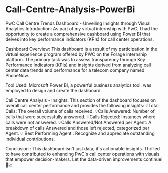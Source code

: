 # Call-Centre-Analysis-PowerBi
PwC Call Centre Trends Dashboard - Unveiling Insights through Visual Analytics Introduction:
As part of my virtual internship with PwC, I had the opportunity to create a comprehensive dashboard using Power BI that delves into key performance indicators (KPIs) for call center operations. 

Dashboard Overview:
This dashboard is a result of my participation in the virtual experience program offered by PWC on the Forage internship platform. The primary task was to assess transparency through Key Performance Indicators (KPIs) and insights derived from analyzing call center data trends and performance for a telecom company named PhoneNow.

Tool Used:
Microsoft Power BI, a powerful business analytics tool, was employed to design and create the dashboard.

 Call Centre Analysis - Insights:
This section of the dashboard focuses on overall call center performance and provides the following insights:
💡Total Calls: The overall volume of calls received.
💡Calls Answered: Number of calls that were successfully answered.
💡Calls Rejected: Instances where calls were not answered.
💡Calls Answered/Not Answered per Agent: A breakdown of calls  Answered and those left rejected, categorized per Agent.
💡 Best Performing Agent : Recognize and appreciate outstanding individual contributions.




Conclusion : This dashboard isn't just data; it's actionable insights. Thrilled to have contributed to enhancing PwC's call center operations with visuals that empower decision-makers. Let the data-driven improvements continue! 💼📈 
